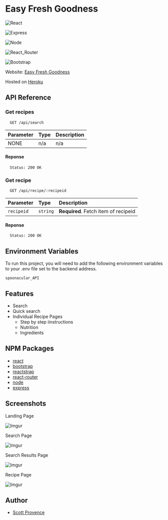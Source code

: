 
# Easy Fresh Goodness

![React](https://img.shields.io/badge/React-20232A?style=flat&logo=react&logoColor=61DAFB)

![Express](https://img.shields.io/badge/Express-404D59?style=flat&logo=express&logoColor=61DAFB)

![Node](https://img.shields.io/badge/Node-43853D?style=flat&logo=node.js&logoColor=white)

![React_Router](https://img.shields.io/badge/React_Router-CA4245?style=flat&logo=react-router&logoColor=white)

![Bootstrap](https://img.shields.io/badge/Bootstrap-563D7C?style=flat&logo=bootstrap&logoColor=white)

Website: [Easy Fresh Goodness](https://easy-fresh-goodness.herokuapp.com/)

Hosted on [Heroku](https://www.heroku.com/)
## API Reference

### Get recipes

```http
  GET /api/search
```

| Parameter    | Type     | Description                            |
| :----------- | :------- | :------------------------------------- |
| NONE | n/a | n/a |

#### Reponse

```http
  Status: 200 OK
```
### Get recipe

```http
  GET /api/recipe/:recipeid
```

| Parameter    | Type     | Description                            |
| :----------- | :------- | :------------------------------------- |
| `recipeid` | `string` | **Required**. Fetch item of recipeid |

#### Reponse

```http
  Status: 200 OK
```
## Environment Variables

To run this project, you will need to add the following environment variables to your .env file set to the backend address.

`spoonacular_API`


## Features

- Search 
- Quick search
- Individual Recipe Pages
    - Step by step iinstructions
    - Nutrition
    - Ingredients


## NPM Packages
- [react](https://reactjs.org/)
- [bootstrap](https://getbootstrap.com/)
- [reactstrap](https://reactstrap.github.io/?path=/story/home-installation--page)
- [react-router](https://reactrouter.com/)
- [node](https://nodejs.org/en/)
- [express](https://expressjs.com/)
## Screenshots

Landing Page

![Imgur](https://i.imgur.com/6JSyax3.png)

Search Page

![Imgur](https://i.imgur.com/gs0gf2z.png)

Search Results Page

![Imgur](https://i.imgur.com/XAhdQVG.png)

Recipe Page

![Imgur](https://i.imgur.com/SibQn9k.png)
## Author

- [Scott Provence](https://www.github.com/scopro220)
